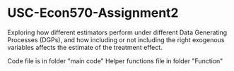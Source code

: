 # USC-Econ570-Assignment2

Exploring how different estimators perform under different Data Generating Processes (DGPs), and how including or not including the right exogenous variables affects the estimate of the treatment effect.

Code file is in folder "main code" 
Helper functions file in folder "Function"
